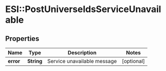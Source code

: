 # ESI::PostUniverseIdsServiceUnavailable

## Properties
Name | Type | Description | Notes
------------ | ------------- | ------------- | -------------
**error** | **String** | Service unavailable message | [optional] 


